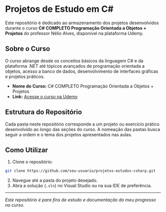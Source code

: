 # Projetos de Estudo em C#

Este repositório é dedicado ao armazenamento dos projetos desenvolvidos durante o curso **C# COMPLETO Programação Orientada a Objetos + Projetos** do professor Nélio Alves, disponível na plataforma Udemy.

## Sobre o Curso

O curso abrange desde os conceitos básicos da linguagem C# e da plataforma .NET até tópicos avançados de programação orientada a objetos, acesso a banco de dados, desenvolvimento de interfaces gráficas e projetos práticos.

- **Nome do Curso:** C# COMPLETO Programação Orientada a Objetos + Projetos
- **Link:** [Acesse o curso na Udemy](https://www.udemy.com/course/programacao-orientada-a-objetos-csharp/)

## Estrutura do Repositório

Cada pasta neste repositório corresponde a um projeto ou exercício prático desenvolvido ao longo das seções do curso. A nomeação das pastas busca seguir a ordem e o tema dos projetos apresentados nas aulas.

## Como Utilizar

1. Clone o repositório:
  ```bash
  git clone https://github.com/seu-usuario/projetos-estudos-csharp.git
  ```
2. Navegue até a pasta do projeto desejado.
3. Abra a solução (`.sln`) no Visual Studio ou na sua IDE de preferência.

---

*Este repositório é para fins de estudo e documentação do meu progresso no curso.*